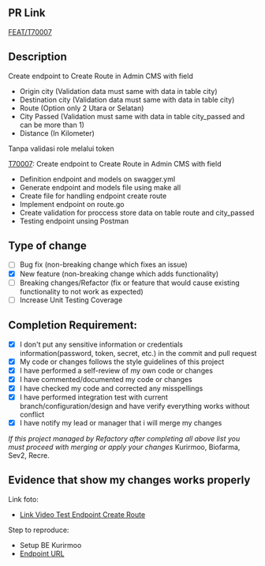 ## PR Link

[FEAT/T70007](https://refactory.sev-2.com/source/kurirmoo-be-pre-ip-batch-17/history/feat%252FT70007/)

## Description

Create endpoint to Create Route in Admin CMS with field

- Origin city (Validation data must same with data in table city)
- Destination city (Validation data must same with data in table city)
- Route (Option only 2 Utara or Selatan)
- City Passed (Validation must same with data in table city_passed and can be more than 1)
- Distance (In Kilometer)

Tanpa validasi role melalui token

[T70007](https://refactory.sev-2.com/source/kurirmoo-be-pre-ip-batch-17/history/feat%252FT70007/): Create endpoint to Create Route in Admin CMS with field

- Definition endpoint and models on swagger.yml
- Generate endpoint and models file using make all
- Create file for handling endpoint create route
- Implement endpoint on route.go
- Create validation for proccess store data on table route and city_passed
- Testing endpoint unsing Postman

## Type of change

- [ ] Bug fix (non-breaking change which fixes an issue)
- [x] New feature (non-breaking change which adds functionality)
- [ ] Breaking changes/Refactor (fix or feature that would cause existing functionality to not work as expected)
- [ ] Increase Unit Testing Coverage

## Completion Requirement:

- [x] I don't put any sensitive information or credentials information(password, token, secret, etc.) in the commit and pull request
- [x] My code or changes follows the style guidelines of this project
- [x] I have performed a self-review of my own code or changes
- [x] I have commented/documented my code or changes
- [x] I have checked my code and corrected any misspellings
- [x] I have performed integration test with current branch/configuration/design and have verify everything works without conflict
- [x] I have notify my lead or manager that i will merge my changes 

*If this project managed by Refactory after completing all above list you must proceed with merging or apply your changes*
Kurirmoo, Biofarma, Sev2, Recre.

## Evidence that show my changes works properly 

Link foto:
- [Link Video Test Endpoint Create Route](https://drive.google.com/file/d/1rwvHxGjnnocB6zrTCtRZxwEoiqb9wbMi/view?usp=share_link)

Step to reproduce:
- Setup BE Kurirmoo
- [Endpoint URL](http://127.0.0.1:8080/create/route)

